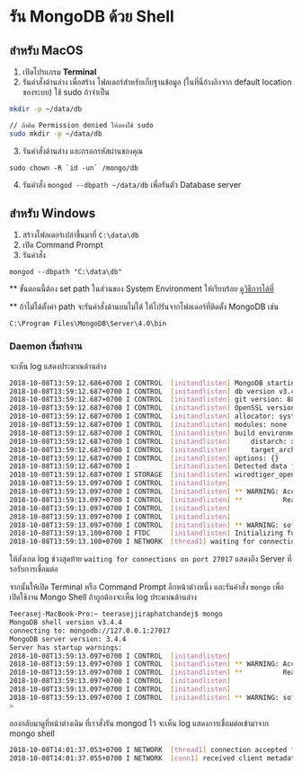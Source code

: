 # รัน MongoDB ด้วย Shell

## สำหรับ MacOS

1. เปิดโปรแกรม **Terminal** 
2. รันคำสั่งด้านล่าง เพื่อสร้าง โฟลเดอร์สำหรับเก็บฐานข้อมูล (ในที่นี่อ้างอิงจาก default location ของระบบ) ใช้ sudo ถ้าจำเป็น

```bash
mkdir -p ~/data/db

// ถ้าติด Permission denied ให้ลองใช้ sudo 
sudo mkdir -p ~/data/db
```

3. รันคำสั่งด้านล่าง และกรอกรหัสผ่านของคุณ

```
sudo chown -R `id -un` /mongo/db
```

4. รันคำสั่ง `mongod --dbpath ~/data/db` เพื่อรันตัว Database server 

## สำหรับ Windows

1. สร้างโฟลเดอร์เปล่าขึ้นมาที่ `C:\data\db`
2. เปิด Command Prompt 
3. รันคำสั่ง

```
mongod --dbpath "C:\data\db"
```
** ขั้นตอนนี้ต้อง set path ในส่วนของ System Environment ให้เรียบร้อย [ดูวิธีการได้ที่](https://nextflow.in.th/2018/prepare-mongodb-for-database-administrator-dba/)

** ถ้าไม่ได้ตั้งค่า path จะรันคำสั่งด้านบนไม่ได้ ให้ไปรันจากโฟลเดอร์ที่ติดตั้ง MongoDB เช่น 

```
C:\Program Files\MongoDB\Server\4.0\bin
```

### Daemon เริ่มทำงาน

จะเห็น log แสดงประมาณด้านล่าง

```bash
2018-10-08T13:59:12.686+0700 I CONTROL  [initandlisten] MongoDB starting : pid=2029 port=27017 dbpath=/data/db 64-bit host=Teerasej-MacBook-Pro.local
2018-10-08T13:59:12.687+0700 I CONTROL  [initandlisten] db version v3.4.4
2018-10-08T13:59:12.687+0700 I CONTROL  [initandlisten] git version: 888390515874a9debd1b6c5d36559ca86b44babd
2018-10-08T13:59:12.687+0700 I CONTROL  [initandlisten] OpenSSL version: OpenSSL 1.0.2p  14 Aug 2018
2018-10-08T13:59:12.687+0700 I CONTROL  [initandlisten] allocator: system
2018-10-08T13:59:12.687+0700 I CONTROL  [initandlisten] modules: none
2018-10-08T13:59:12.687+0700 I CONTROL  [initandlisten] build environment:
2018-10-08T13:59:12.687+0700 I CONTROL  [initandlisten]     distarch: x86_64
2018-10-08T13:59:12.687+0700 I CONTROL  [initandlisten]     target_arch: x86_64
2018-10-08T13:59:12.687+0700 I CONTROL  [initandlisten] options: {}
2018-10-08T13:59:12.687+0700 I -        [initandlisten] Detected data files in /data/db created by the 'wiredTiger' storage engine, so setting the active storage engine to 'wiredTiger'.
2018-10-08T13:59:12.687+0700 I STORAGE  [initandlisten] wiredtiger_open config: create,cache_size=7680M,session_max=20000,eviction=(threads_min=4,threads_max=4),config_base=false,statistics=(fast),log=(enabled=true,archive=true,path=journal,compressor=snappy),file_manager=(close_idle_time=100000),checkpoint=(wait=60,log_size=2GB),statistics_log=(wait=0),
2018-10-08T13:59:13.097+0700 I CONTROL  [initandlisten] 
2018-10-08T13:59:13.097+0700 I CONTROL  [initandlisten] ** WARNING: Access control is not enabled for the database.
2018-10-08T13:59:13.097+0700 I CONTROL  [initandlisten] **          Read and write access to data and configuration is unrestricted.
2018-10-08T13:59:13.097+0700 I CONTROL  [initandlisten] 
2018-10-08T13:59:13.097+0700 I CONTROL  [initandlisten] 
2018-10-08T13:59:13.097+0700 I CONTROL  [initandlisten] ** WARNING: soft rlimits too low. Number of files is 256, should be at least 1000
2018-10-08T13:59:13.100+0700 I FTDC     [initandlisten] Initializing full-time diagnostic data capture with directory '/data/db/diagnostic.data'
2018-10-08T13:59:13.100+0700 I NETWORK  [thread1] waiting for connections on port 27017
```

ให้สังเกต log ช่วงสุดท้าย `waiting for connections on port 27017` แสดงถึง Server ที่รอรับการเชื่อมต่อ

จากนั้นให้เปิด Terminal หรือ Command Prompt อีกหน้าต่างหนึ่ง และรันคำสั่ง `mongo` เพื่อเปิดใช้งาน Mongo Shell ถ้าถูกต้องจะเห็น log ประมาณด้านล่าง

```bash
Teerasej-MacBook-Pro:~ teerasejjiraphatchandej$ mongo
MongoDB shell version v3.4.4
connecting to: mongodb://127.0.0.1:27017
MongoDB server version: 3.4.4
Server has startup warnings: 
2018-10-08T13:59:13.097+0700 I CONTROL  [initandlisten] 
2018-10-08T13:59:13.097+0700 I CONTROL  [initandlisten] ** WARNING: Access control is not enabled for the database.
2018-10-08T13:59:13.097+0700 I CONTROL  [initandlisten] **          Read and write access to data and configuration is unrestricted.
2018-10-08T13:59:13.097+0700 I CONTROL  [initandlisten] 
2018-10-08T13:59:13.097+0700 I CONTROL  [initandlisten] 
2018-10-08T13:59:13.097+0700 I CONTROL  [initandlisten] ** WARNING: soft rlimits too low. Number of files is 256, should be at least 1000
> 
```

ลองกลับมาดูที่หน้าต่างเดิม ที่เราสั่งรัน mongod ไว้ จะเห็น log แสดงการเชื่อมต่อเข้ามาจาก mongo shell 

```bash
2018-10-08T14:01:37.053+0700 I NETWORK  [thread1] connection accepted from 127.0.0.1:52690 #1 (1 connection now open)
2018-10-08T14:01:37.055+0700 I NETWORK  [conn1] received client metadata from 127.0.0.1:52690 conn1: { application: { name: "MongoDB Shell" }, driver: { name: "MongoDB Internal Client", version: "3.4.4" }, os: { type: "Darwin", name: "Mac OS X", architecture: "x86_64", version: "18.0.0" } }
```
